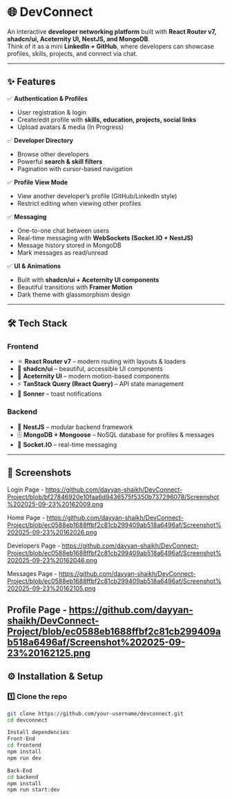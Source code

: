 # 🌐 DevConnect

An interactive **developer networking platform** built with **React Router v7, shadcn/ui, Aceternity UI, NestJS, and MongoDB**.  
Think of it as a mini **LinkedIn + GitHub**, where developers can showcase profiles, skills, projects, and connect via chat.  

---

## ✨ Features

✅ **Authentication & Profiles**  
- User registration & login  
- Create/edit profile with **skills, education, projects, social links**  
- Upload avatars & media (In Progress)  

✅ **Developer Directory**  
- Browse other developers  
- Powerful **search & skill filters**  
- Pagination with cursor-based navigation  

✅ **Profile View Mode**  
- View another developer’s profile (GitHub/LinkedIn style)  
- Restrict editing when viewing other profiles  

✅ **Messaging**  
- One-to-one chat between users  
- Real-time messaging with **WebSockets (Socket.IO + NestJS)**  
- Message history stored in MongoDB  
- Mark messages as read/unread  

✅ **UI & Animations**  
- Built with **shadcn/ui + Aceternity UI components**  
- Beautiful transitions with **Framer Motion**  
- Dark theme with glassmorphism design  

---

## 🛠️ Tech Stack

### Frontend
- ⚛️ **React Router v7** – modern routing with layouts & loaders  
- 🎨 **shadcn/ui** – beautiful, accessible UI components  
- 💫 **Aceternity UI** – modern motion-based components  
- ⚡ **TanStack Query (React Query)** – API state management  
- 🔔 **Sonner** – toast notifications  

### Backend
- 🚀 **NestJS** – modular backend framework  
- 🗄️ **MongoDB + Mongoose** – NoSQL database for profiles & messages  
- 🔌 **Socket.IO** – real-time messaging  

---

## 📸 Screenshots
Login Page - 
https://github.com/dayyan-shaikh/DevConnect-Project/blob/bf27846920e10faa6d9436575f5350b737296078/Screenshot%202025-09-23%20162009.png

Home Page - 
https://github.com/dayyan-shaikh/DevConnect-Project/blob/ec0588eb1688ffbf2c81cb299409ab518a6496af/Screenshot%202025-09-23%20162026.png

Developers Page - 
https://github.com/dayyan-shaikh/DevConnect-Project/blob/ec0588eb1688ffbf2c81cb299409ab518a6496af/Screenshot%202025-09-23%20162046.png

Messages Page - 
https://github.com/dayyan-shaikh/DevConnect-Project/blob/ec0588eb1688ffbf2c81cb299409ab518a6496af/Screenshot%202025-09-23%20162105.png

Profile Page - 
https://github.com/dayyan-shaikh/DevConnect-Project/blob/ec0588eb1688ffbf2c81cb299409ab518a6496af/Screenshot%202025-09-23%20162125.png
---

## ⚙️ Installation & Setup

### 1️⃣ Clone the repo
```bash
git clone https://github.com/your-username/devconnect.git
cd devconnect

Install dependencies
Front-End
cd frontend
npm install
npm run dev

Back-End
cd backend
npm install
npm run start:dev
